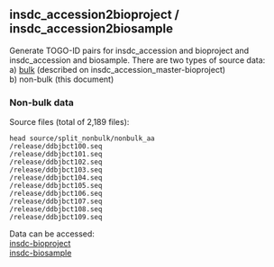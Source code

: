 ## insdc_accession2bioproject / insdc_accession2biosample

Generate TOGO-ID pairs for insdc_accession and bioproject and insdc_accession and biosample. There are two types of source data: </br>
a) [bulk](https://github.com/ddbj/ddbj-utils/tree/main/insdc_master-bioproject) (described on insdc_accession_master-bioproject)</br>
b) non-bulk (this document)</br>

### Non-bulk data
Source files (total of 2,189 files):
```
head source/split_nonbulk/nonbulk_aa
/release/ddbjbct100.seq
/release/ddbjbct101.seq
/release/ddbjbct102.seq
/release/ddbjbct103.seq
/release/ddbjbct104.seq
/release/ddbjbct105.seq
/release/ddbjbct106.seq
/release/ddbjbct107.seq
/release/ddbjbct108.seq
/release/ddbjbct109.seq
```
Data can be accessed:</br>
[insdc-bioproject](https://ddbj.nig.ac.jp/public/rdf/dblink/insdc-bioproject/)</br>
[insdc-biosample](https://ddbj.nig.ac.jp/public/rdf/dblink/insdc-biosample/)</br>

